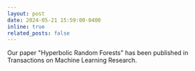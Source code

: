 ```yaml
---
layout: post
date: 2024-05-21 15:59:00-0400
inline: true
related_posts: false
---
```


Our paper "Hyperbolic Random Forests" has been published in Transactions on Machine Learning Research.
